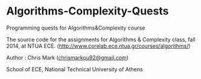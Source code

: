 # Algorithms-Complexity-Quests
Programming quests for Algorithms&amp;Complexity course

The source code for the assignments for Algorithms & Complexity class, fall 2014, at NTUA ECE.
(http://www.corelab.ece.ntua.gr/courses/algorithms/)

Author : Chris Mark (chrismarkou92@gmail.com)

School of ECE, National Technical University of Athens
